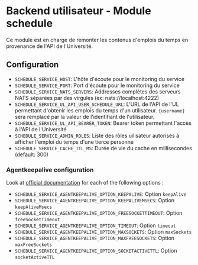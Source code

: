 # Backend utilisateur - Module schedule

Ce module est en charge de remonter les contenus d'emplois du temps en provenance de l'API de l'Université.

## Configuration
- `SCHEDULE_SERVICE_HOST`: L'hôte d'écoute pour le monitoring du service
- `SCHEDULE_SERVICE_PORT`: Port d'écoute pour le monitoring du service
- `SCHEDULE_SERVICE_NATS_SERVERS`: Addresses complètes des serveurs NATS séparées par des virgules (ex: nats://localhost:4222)
- `SCHEDULE_SERVICE_UL_API_USER_SCHEDULE_URL`: L'URL de l'API de l'UL permettant d'obtenir les emplois du temps d'un utilisateur. `{username}` sera remplacé par la valeur de l'identifiant de l'utilisateur.
- `SCHEDULE_SERVICE_UL_API_BEARER_TOKEN`: Bearer token permettant l'accès à l'API de l'Université
- `SCHEDULE_SERVICE_ADMIN_ROLES`: Liste des rôles uilisateur autorisés à afficher l'emploi du temps d'une tierce personne
- `SCHEDULE_SERVICE_CACHE_TTL_MS`: Durée de vie du cache en millisecondes (default: 300)

### Agentkeepalive configuration
Look at [official documentation](https://github.com/node-modules/agentkeepalive#new-agentoptions) for each of the following options :
- `SCHEDULE_SERVICE_AGENTKEEPALIVE_OPTION_KEEPALIVE`: Option `keepAlive`
- `SCHEDULE_SERVICE_AGENTKEEPALIVE_OPTION_KEEPALIVEMSECS`: Option `keepAliveMsecs`
- `SCHEDULE_SERVICE_AGENTKEEPALIVE_OPTION_FREESOCKETTIMEOUT`: Option `freeSocketTimeout`
- `SCHEDULE_SERVICE_AGENTKEEPALIVE_OPTION_TIMEOUT`: Option `timeout`
- `SCHEDULE_SERVICE_AGENTKEEPALIVE_OPTION_MAXSOCKETS`: Option `maxSockets`
- `SCHEDULE_SERVICE_AGENTKEEPALIVE_OPTION_MAXFREESOCKETS`: Option `maxFreeSockets`
- `SCHEDULE_SERVICE_AGENTKEEPALIVE_OPTION_SOCKETACTIVETTL`: Option `socketActiveTTL`

